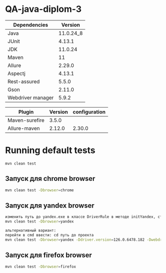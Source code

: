 # QA-java-diplom-3


| Dependencies      | Version     |
|-------------------|-------------|
| Java              | 11.0.24_8   |
| JUnit             | 4.13.1      |
| JDK               | 11.0.24     |
| Maven             | 11          |
| Allure            | 2.29.0      |
| Aspectj           | 4.13.1      |
| Rest-assured      | 5.5.0       |
| Gson              | 2.11.0      |
| Webdriver manager | 5.9.2       |


| Plugin         | Version  | configuration |
|----------------|----------|---------------|
| Maven-surefire | 3.5.0    |               |
| Allure-maven   | 2.12.0   | 2.30.0        | 

# Running default tests  
`mvn clean test`

## Запуск для chrome browser
```bash
mvn clean test -Dbrowser=chrome
```

## Запуск для yandex browser
```bash
изменить путь до yandex.exe в классе DriverRule в методе initYandex, строка 53
mvn clean test -Dbrowser=yandex

альтернативный вариант:
перейти в cmd ввести: cd путь до проекта
mvn clean test -Dbrowser=yandex -Ddriver.version=126.0.6478.182 -Dwebdriver.yandex.bin= путь до /yandex.exe
```

## Запуск для firefox browser
```bash
mvn clean test -Dbrowser=firefox
```

